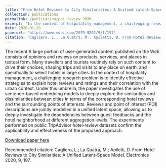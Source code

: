 ```yaml
---
title: "From Hotel Reviews to City Similarities: A Unified Latent-Space Model"
collection: publications
permalink: /publication/poi_review_2020
excerpt: 'In the context of hospitality management, a challenging research problem is to identify effective strategies to explain hotel reviews and ratings and their correlation with the urban context. Under this umbrella, the paper investigates the use of sentence-based embedding models to deeply explore the similarities and dissimilarities between cities in terms of the corresponding hotel reviews and the surrounding points of interests.'
date: 2020-01-20
paperurl: 'https://www.mdpi.com/2079-9292/9/1/197'
citation: 'Cagliero, L.; La Quatra, M.; Apiletti, D. From Hotel Reviews to City Similarities: A Unified Latent-Space Model. Electronics 2020, 9, 197.'
---
```


The recent A large portion of user-generated content published on the Web consists of opinions and reviews on products, services, and places in textual form. Many travellers and tourists routinely rely on such content to drive their choices, shaping trips and visits to any place on earth, and specifically to select hotels in large cities. In the context of hospitality management, a challenging research problem is to identify effective strategies to explain hotel reviews and ratings and their correlation with the urban context. Under this umbrella, the paper investigates the use of sentence-based embedding models to deeply explore the similarities and dissimilarities between cities in terms of the corresponding hotel reviews and the surrounding points of interests. Reviews and point of interest (POI) descriptions are jointly modelled in a unified latent space, allowing us to deeply investigate the dependencies between guest feedbacks and the hotel neighborhood at different aggregation levels. The experiments performed on public TripAdvisor hotel-review datasets confirm the applicability and effectiveness of the proposed approach.

[Download paper here](https://www.mdpi.com/2079-9292/9/1/197)

Recommended citation: Cagliero, L.; La Quatra, M.; Apiletti, D. From Hotel Reviews to City Similarities: A Unified Latent-Space Model. Electronics 2020, 9, 197.
